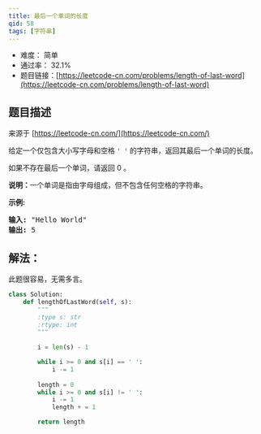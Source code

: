 ```yaml
---
title: 最后一个单词的长度
qid: 58
tags: [字符串]
---
```




- 难度： 简单
- 通过率： 32.1%
- 题目链接：[https://leetcode-cn.com/problems/length-of-last-word](https://leetcode-cn.com/problems/length-of-last-word)


## 题目描述

来源于 [https://leetcode-cn.com/](https://leetcode-cn.com/)

<p>给定一个仅包含大小写字母和空格&nbsp;<code>&#39; &#39;</code>&nbsp;的字符串，返回其最后一个单词的长度。</p>

<p>如果不存在最后一个单词，请返回 0&nbsp;。</p>

<p><strong>说明：</strong>一个单词是指由字母组成，但不包含任何空格的字符串。</p>

<p><strong>示例:</strong></p>

<pre><strong>输入:</strong> &quot;Hello World&quot;
<strong>输出:</strong> 5
</pre>


## 解法：

此题很容易，无需多言。

```python
class Solution:
    def lengthOfLastWord(self, s):
        """
        :type s: str
        :rtype: int
        """
        
        i = len(s) - 1

        while i >= 0 and s[i] == ' ':
            i -= 1
        
        length = 0
        while i >= 0 and s[i] != ' ':
            i -= 1
            length + = 1

        return length
```